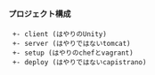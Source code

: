 #### プロジェクト構成
```
 +- client (はやりのUnity)
 +- server (はやりではないtomcat)
 +- setup (はやりのchefとvagrant)
 +- deploy (はやりではないcapistrano)	   
```

